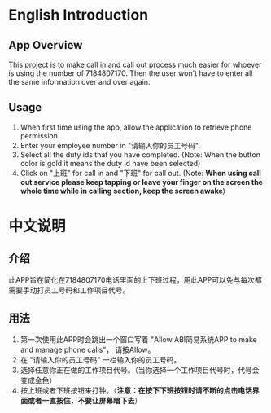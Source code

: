 # English Introduction
## App Overview
This project is to make call in and call out process much easier for whoever is using the number of 7184807170.
Then the user won't have to enter all the same information over and over again.
## Usage
1. When first time using the app, allow the application to retrieve phone permission.
2. Enter your employee number in "请输入你的员工号码".
3. Select all the duty ids that you have completed. (Note: When the button color is gold it means the duty id have been selected)
4. Click on "上班" for call in and "下班" for call out. (Note: **When using call out service please keep tapping or leave your finger on the screen the whole time while in calling section, keep the screen awake**)

# 中文说明
## 介绍
此APP旨在简化在7184807170电话里面的上下班过程，用此APP可以免与每次都需要手动打员工号码和工作项目代号。
## 用法
1. 第一次使用此APP时会跳出一个窗口写着 "Allow ABI简易系统APP to make and manage phone calls"， 请按Allow。
2. 在 "请输入你的员工号码" 一栏输入你的员工号码。
3. 选择任意你正在做的工作项目代号。（当你选择一个工作项目代号时，代号会变成金色）
4. 按上班或者下班按钮来打钟。（**注意：在按下下班按钮时请不断的点击电话界面或者一直按住，不要让屏幕暗下去**）